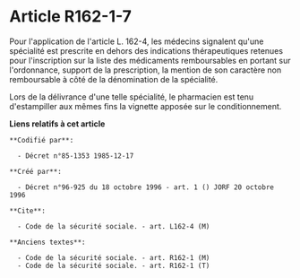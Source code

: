 # Article R162-1-7

Pour l'application de l'article L. 162-4, les médecins signalent qu'une spécialité est prescrite en dehors des indications
thérapeutiques retenues pour l'inscription sur la liste des médicaments remboursables en portant sur l'ordonnance, support de
la prescription, la mention de son caractère non remboursable à côté de la dénomination de la spécialité.

Lors de la délivrance d'une telle spécialité, le pharmacien est tenu d'estampiller aux mêmes fins la vignette apposée sur le
conditionnement.

**Liens relatifs à cet article**

	**Codifié par**:

	  - Décret n°85-1353 1985-12-17

	**Créé par**:

	  - Décret n°96-925 du 18 octobre 1996 - art. 1 () JORF 20 octobre 1996

	**Cite**:

	  - Code de la sécurité sociale. - art. L162-4 (M)

	**Anciens textes**:

	  - Code de la sécurité sociale. - art. R162-1 (M)
	  - Code de la sécurité sociale. - art. R162-1 (T)
